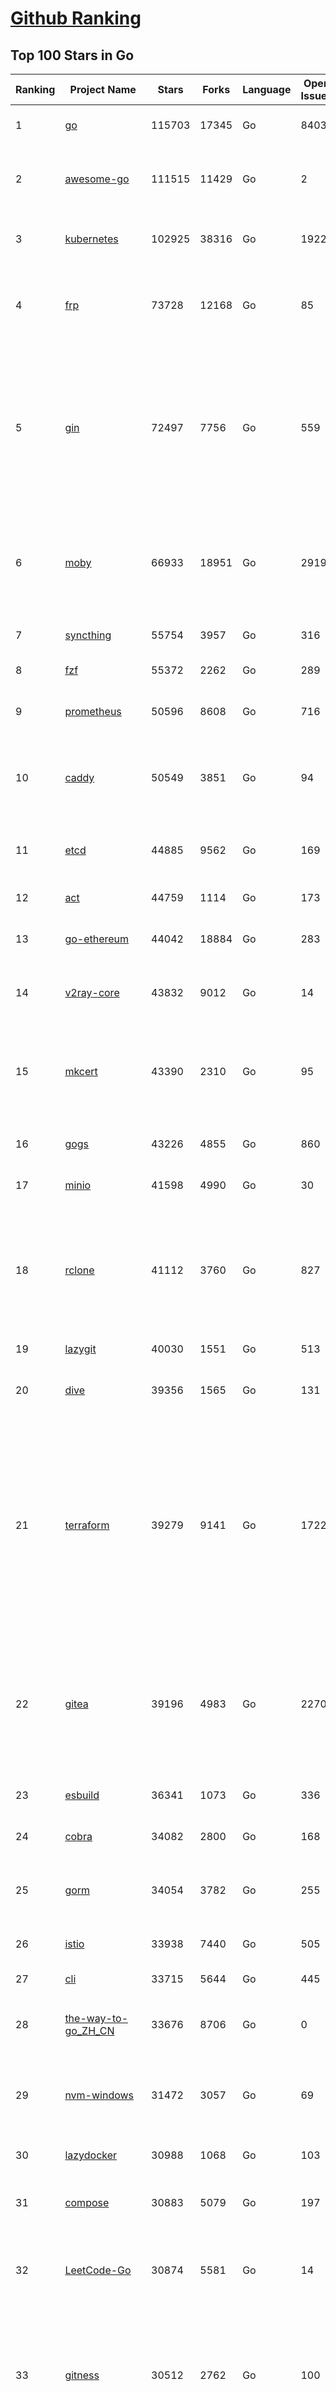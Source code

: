 [Github Ranking](../README.md)
==========

## Top 100 Stars in Go

| Ranking | Project Name | Stars | Forks | Language | Open Issues | Description | Last Commit |
| ------- | ------------ | ----- | ----- | -------- | ----------- | ----------- | ----------- |
| 1 | [go](https://github.com/golang/go) | 115703 | 17345 | Go | 8403 | The Go programming language | 2023-11-14T02:47:22Z |
| 2 | [awesome-go](https://github.com/avelino/awesome-go) | 111515 | 11429 | Go | 2 | A curated list of awesome Go frameworks, libraries and software | 2023-11-12T08:11:33Z |
| 3 | [kubernetes](https://github.com/kubernetes/kubernetes) | 102925 | 38316 | Go | 1922 | Production-Grade Container Scheduling and Management | 2023-11-14T02:06:11Z |
| 4 | [frp](https://github.com/fatedier/frp) | 73728 | 12168 | Go | 85 | A fast reverse proxy to help you expose a local server behind a NAT or firewall to the internet. | 2023-11-13T13:06:43Z |
| 5 | [gin](https://github.com/gin-gonic/gin) | 72497 | 7756 | Go | 559 | Gin is a HTTP web framework written in Go (Golang). It features a Martini-like API with much better performance -- up to 40 times faster. If you need smashing performance, get yourself some Gin. | 2023-11-13T22:54:01Z |
| 6 | [moby](https://github.com/moby/moby) | 66933 | 18951 | Go | 2919 | The Moby Project - a collaborative project for the container ecosystem to assemble container-based systems | 2023-11-13T22:54:25Z |
| 7 | [syncthing](https://github.com/syncthing/syncthing) | 55754 | 3957 | Go | 316 | Open Source Continuous File Synchronization | 2023-11-14T01:24:49Z |
| 8 | [fzf](https://github.com/junegunn/fzf) | 55372 | 2262 | Go | 289 | :cherry_blossom: A command-line fuzzy finder | 2023-11-13T13:48:57Z |
| 9 | [prometheus](https://github.com/prometheus/prometheus) | 50596 | 8608 | Go | 716 | The Prometheus monitoring system and time series database. | 2023-11-14T00:12:30Z |
| 10 | [caddy](https://github.com/caddyserver/caddy) | 50549 | 3851 | Go | 94 | Fast and extensible multi-platform HTTP/1-2-3 web server with automatic HTTPS | 2023-11-13T18:23:21Z |
| 11 | [etcd](https://github.com/etcd-io/etcd) | 44885 | 9562 | Go | 169 | Distributed reliable key-value store for the most critical data of a distributed system | 2023-11-14T01:11:30Z |
| 12 | [act](https://github.com/nektos/act) | 44759 | 1114 | Go | 173 | Run your GitHub Actions locally 🚀 | 2023-11-13T02:58:00Z |
| 13 | [go-ethereum](https://github.com/ethereum/go-ethereum) | 44042 | 18884 | Go | 283 | Official Go implementation of the Ethereum protocol | 2023-11-13T19:49:51Z |
| 14 | [v2ray-core](https://github.com/v2ray/v2ray-core) | 43832 | 9012 | Go | 14 | A platform for building proxies to bypass network restrictions. | 2023-11-09T03:49:53Z |
| 15 | [mkcert](https://github.com/FiloSottile/mkcert) | 43390 | 2310 | Go | 95 | A simple zero-config tool to make locally trusted development certificates with any names you'd like. | 2023-11-03T20:20:49Z |
| 16 | [gogs](https://github.com/gogs/gogs) | 43226 | 4855 | Go | 860 | Gogs is a painless self-hosted Git service | 2023-11-13T03:04:32Z |
| 17 | [minio](https://github.com/minio/minio) | 41598 | 4990 | Go | 30 | High Performance Object Storage for AI | 2023-11-14T00:37:03Z |
| 18 | [rclone](https://github.com/rclone/rclone) | 41112 | 3760 | Go | 827 | "rsync for cloud storage" - Google Drive, S3, Dropbox, Backblaze B2, One Drive, Swift, Hubic, Wasabi, Google Cloud Storage, Yandex Files | 2023-11-13T16:27:25Z |
| 19 | [lazygit](https://github.com/jesseduffield/lazygit) | 40030 | 1551 | Go | 513 | simple terminal UI for git commands | 2023-11-10T08:31:10Z |
| 20 | [dive](https://github.com/wagoodman/dive) | 39356 | 1565 | Go | 131 | A tool for exploring each layer in a docker image | 2023-11-04T09:41:27Z |
| 21 | [terraform](https://github.com/hashicorp/terraform) | 39279 | 9141 | Go | 1722 | Terraform enables you to safely and predictably create, change, and improve infrastructure. It is a source-available tool that codifies APIs into declarative configuration files that can be shared amongst team members, treated as code, edited, reviewed, and versioned. | 2023-11-13T21:42:30Z |
| 22 | [gitea](https://github.com/go-gitea/gitea) | 39196 | 4983 | Go | 2270 | Git with a cup of tea! Painless self-hosted all-in-one software development service, including Git hosting, code review, team collaboration, package registry and CI/CD | 2023-11-14T03:00:08Z |
| 23 | [esbuild](https://github.com/evanw/esbuild) | 36341 | 1073 | Go | 336 | An extremely fast bundler for the web | 2023-11-11T01:34:51Z |
| 24 | [cobra](https://github.com/spf13/cobra) | 34082 | 2800 | Go | 168 | A Commander for modern Go CLI interactions | 2023-11-13T16:55:06Z |
| 25 | [gorm](https://github.com/go-gorm/gorm) | 34054 | 3782 | Go | 255 | The fantastic ORM library for Golang, aims to be developer friendly | 2023-11-09T15:47:06Z |
| 26 | [istio](https://github.com/istio/istio) | 33938 | 7440 | Go | 505 | Connect, secure, control, and observe services. | 2023-11-14T00:40:29Z |
| 27 | [cli](https://github.com/cli/cli) | 33715 | 5644 | Go | 445 | GitHub’s official command line tool | 2023-11-13T13:09:58Z |
| 28 | [the-way-to-go_ZH_CN](https://github.com/unknwon/the-way-to-go_ZH_CN) | 33676 | 8706 | Go | 0 | 《The Way to Go》中文译本，中文正式名《Go 入门指南》 | 2023-08-12T01:54:36Z |
| 29 | [nvm-windows](https://github.com/coreybutler/nvm-windows) | 31472 | 3057 | Go | 69 | A node.js version management utility for Windows. Ironically written in Go. | 2023-11-07T18:23:21Z |
| 30 | [lazydocker](https://github.com/jesseduffield/lazydocker) | 30988 | 1068 | Go | 103 | The lazier way to manage everything docker | 2023-10-30T15:37:55Z |
| 31 | [compose](https://github.com/docker/compose) | 30883 | 5079 | Go | 197 | Define and run multi-container applications with Docker | 2023-11-13T21:17:32Z |
| 32 | [LeetCode-Go](https://github.com/halfrost/LeetCode-Go) | 30874 | 5581 | Go | 14 | ✅ Solutions to LeetCode by Go, 100% test coverage, runtime beats 100% / LeetCode 题解 | 2023-10-11T23:26:58Z |
| 33 | [gitness](https://github.com/harness/gitness) | 30512 | 2762 | Go | 100 | Gitness is an Open Source developer platform with Source Control management, Continuous Integration and Continuous Delivery. | 2023-11-13T23:21:33Z |
| 34 | [photoprism](https://github.com/photoprism/photoprism) | 29761 | 1635 | Go | 384 | AI-Powered Photos App for the Decentralized Web 🌈💎✨ | 2023-11-13T13:36:11Z |
| 35 | [fiber](https://github.com/gofiber/fiber) | 29157 | 1492 | Go | 55 | ⚡️ Express inspired web framework written in Go | 2023-11-13T14:25:22Z |
| 36 | [cockroach](https://github.com/cockroachdb/cockroach) | 28076 | 3585 | Go | 4658 | CockroachDB - the open source, cloud-native distributed SQL database. | 2023-11-14T02:43:39Z |
| 37 | [nps](https://github.com/ehang-io/nps) | 27582 | 5028 | Go | 447 | 一款轻量级、高性能、功能强大的内网穿透代理服务器。支持tcp、udp、socks5、http等几乎所有流量转发，可用来访问内网网站、本地支付接口调试、ssh访问、远程桌面，内网dns解析、内网socks5代理等等……，并带有功能强大的web管理端。a lightweight, high-performance, powerful intranet penetration proxy server, with a powerful web management terminal. | 2023-09-25T03:11:16Z |
| 38 | [consul](https://github.com/hashicorp/consul) | 27280 | 4423 | Go | 1107 | Consul is a distributed, highly available, and data center aware solution to connect and configure applications across dynamic, distributed infrastructure. | 2023-11-14T02:46:32Z |
| 39 | [portainer](https://github.com/portainer/portainer) | 27055 | 2281 | Go | 336 | Making Docker and Kubernetes management easy. | 2023-11-14T00:56:30Z |
| 40 | [echo](https://github.com/labstack/echo) | 27025 | 2231 | Go | 51 | High performance, minimalist Go web framework | 2023-11-11T10:32:46Z |
| 41 | [pocketbase](https://github.com/pocketbase/pocketbase) | 26764 | 1123 | Go | 37 | Open Source realtime backend in 1 file | 2023-11-11T11:07:29Z |
| 42 | [go-zero](https://github.com/zeromicro/go-zero) | 26286 | 3711 | Go | 328 | A cloud-native Go microservices framework with cli tool for productivity. | 2023-11-14T02:31:13Z |
| 43 | [kit](https://github.com/go-kit/kit) | 25600 | 2477 | Go | 35 | A standard library for microservices. | 2023-11-11T14:47:21Z |
| 44 | [helm](https://github.com/helm/helm) | 25207 | 6914 | Go | 285 | The Kubernetes Package Manager | 2023-11-13T21:02:56Z |
| 45 | [croc](https://github.com/schollz/croc) | 25000 | 1024 | Go | 119 | Easily and securely send things from one computer to another :crocodile: :package: | 2023-11-13T22:35:39Z |
| 46 | [k3s](https://github.com/k3s-io/k3s) | 24940 | 2150 | Go | 116 | Lightweight Kubernetes | 2023-11-14T01:05:14Z |
| 47 | [iris](https://github.com/kataras/iris) | 24467 | 2495 | Go | 94 | The fastest HTTP/2 Go Web Framework. New, modern and easy to learn. Fast development with Code you control. Unbeatable cost-performance ratio :rocket: | 2023-11-13T19:28:00Z |
| 48 | [milvus](https://github.com/milvus-io/milvus) | 23986 | 2598 | Go | 455 | A cloud-native vector database, storage for next generation AI applications | 2023-11-14T02:50:39Z |
| 49 | [nsq](https://github.com/nsqio/nsq) | 23906 | 2898 | Go | 51 | A realtime distributed messaging platform | 2023-11-06T15:17:46Z |
| 50 | [Wox](https://github.com/Wox-launcher/Wox) | 23404 | 2373 | Go | 340 | A cross-platform launcher that simply works | 2023-11-13T15:23:58Z |
| 51 | [croc](https://github.com/schollz/croc) | 25000 | 1024 | Go | 119 | Easily and securely send things from one computer to another :crocodile: :package: | 2023-11-13T22:35:39Z |
| 52 | [k3s](https://github.com/k3s-io/k3s) | 24940 | 2150 | Go | 116 | Lightweight Kubernetes | 2023-11-14T01:05:14Z |
| 53 | [viper](https://github.com/spf13/viper) | 24498 | 2018 | Go | 382 | Go configuration with fangs | 2023-11-13T17:45:51Z |
| 54 | [iris](https://github.com/kataras/iris) | 24467 | 2495 | Go | 94 | The fastest HTTP/2 Go Web Framework. New, modern and easy to learn. Fast development with Code you control. Unbeatable cost-performance ratio :rocket: | 2023-11-13T19:28:00Z |
| 55 | [milvus](https://github.com/milvus-io/milvus) | 23986 | 2598 | Go | 455 | A cloud-native vector database, storage for next generation AI applications | 2023-11-14T02:50:39Z |
| 56 | [nsq](https://github.com/nsqio/nsq) | 23906 | 2898 | Go | 51 | A realtime distributed messaging platform | 2023-11-06T15:17:46Z |
| 57 | [faas](https://github.com/openfaas/faas) | 23677 | 1885 | Go | 27 | OpenFaaS - Serverless Functions Made Simple | 2023-11-02T15:54:25Z |
| 58 | [logrus](https://github.com/sirupsen/logrus) | 23410 | 2311 | Go | 4 | Structured, pluggable logging for Go. | 2023-11-09T09:01:10Z |
| 59 | [Wox](https://github.com/Wox-launcher/Wox) | 23404 | 2373 | Go | 340 | A cross-platform launcher that simply works | 2023-11-13T15:23:58Z |
| 60 | [ngrok](https://github.com/inconshreveable/ngrok) | 23319 | 4335 | Go | 233 | Introspected tunnels to localhost | 2023-09-27T10:24:46Z |
| 61 | [docker_practice](https://github.com/yeasy/docker_practice) | 23099 | 5614 | Go | 5 | Learn and understand Docker&Container technologies, with real DevOps practice! | 2023-10-25T21:40:38Z |
| 62 | [go-patterns](https://github.com/tmrts/go-patterns) | 23084 | 2149 | Go | 17 | Curated list of Go design patterns, recipes and idioms | 2023-10-01T05:09:32Z |
| 63 | [micro](https://github.com/zyedidia/micro) | 22991 | 1164 | Go | 731 | A modern and intuitive terminal-based text editor | 2023-11-13T22:12:51Z |
| 64 | [hub](https://github.com/mislav/hub) | 22560 | 2418 | Go | 238 | A command-line tool that makes git easier to use with GitHub. | 2023-11-13T19:50:33Z |
| 65 | [dapr](https://github.com/dapr/dapr) | 22559 | 1768 | Go | 377 | Dapr is a portable, event-driven, runtime for building distributed applications across cloud and edge. | 2023-11-14T01:00:19Z |
| 66 | [lux](https://github.com/iawia002/lux) | 22501 | 2602 | Go | 456 | 👾 Fast and simple video download library and CLI tool written in Go | 2023-11-06T05:54:09Z |
| 67 | [k6](https://github.com/grafana/k6) | 21957 | 1151 | Go | 395 | A modern load testing tool, using Go and JavaScript - https://k6.io | 2023-11-13T17:40:06Z |
| 68 | [fyne](https://github.com/fyne-io/fyne) | 21792 | 1268 | Go | 585 | Cross platform GUI toolkit in Go inspired by Material Design | 2023-11-12T19:58:13Z |
| 69 | [rancher](https://github.com/rancher/rancher) | 21759 | 2910 | Go | 2677 | Complete container management platform | 2023-11-14T01:19:44Z |
| 70 | [kratos](https://github.com/go-kratos/kratos) | 21662 | 3947 | Go | 30 | Your ultimate Go microservices framework for the cloud-native era. | 2023-11-13T22:48:24Z |
| 71 | [restic](https://github.com/restic/restic) | 21610 | 1384 | Go | 407 | Fast, secure, efficient backup program | 2023-11-12T10:52:35Z |
| 72 | [filebrowser](https://github.com/filebrowser/filebrowser) | 21389 | 2528 | Go | 50 | 📂 Web File Browser | 2023-11-12T06:59:31Z |
| 73 | [delve](https://github.com/go-delve/delve) | 21278 | 2135 | Go | 94 | Delve is a debugger for the Go programming language. | 2023-11-14T02:02:07Z |
| 74 | [harbor](https://github.com/goharbor/harbor) | 21186 | 4483 | Go | 557 | An open source trusted cloud native registry project that stores, signs, and scans content. | 2023-11-14T01:38:39Z |
| 75 | [colly](https://github.com/gocolly/colly) | 21122 | 1673 | Go | 141 | Elegant Scraper and Crawler Framework for Golang | 2023-11-12T11:52:17Z |
| 76 | [go-micro](https://github.com/go-micro/go-micro) | 20957 | 2350 | Go | 84 | A Go microservices framework | 2023-10-30T15:37:14Z |
| 77 | [testify](https://github.com/stretchr/testify) | 20918 | 1522 | Go | 261 | A toolkit with common assertions and mocks that plays nicely with the standard library | 2023-11-09T18:18:26Z |
| 78 | [bubbletea](https://github.com/charmbracelet/bubbletea) | 20752 | 641 | Go | 53 | A powerful little TUI framework 🏗 | 2023-11-11T19:53:14Z |
| 79 | [loki](https://github.com/grafana/loki) | 20526 | 3026 | Go | 1114 | Like Prometheus, but for logs. | 2023-11-14T02:29:39Z |
| 80 | [learn-go-with-tests](https://github.com/quii/learn-go-with-tests) | 20464 | 2701 | Go | 38 | Learn Go with test-driven development | 2023-11-10T20:55:38Z |
| 81 | [fasthttp](https://github.com/valyala/fasthttp) | 20353 | 1697 | Go | 71 | Fast HTTP package for Go. Tuned for high performance. Zero memory allocations in hot paths. Up to 10x faster than net/http | 2023-11-13T09:40:33Z |
| 82 | [memos](https://github.com/usememos/memos) | 20199 | 1467 | Go | 194 | A privacy-first, lightweight note-taking service. Easily capture and share your great thoughts. | 2023-11-14T02:02:17Z |
| 83 | [websocket](https://github.com/gorilla/websocket) | 20155 | 3454 | Go | 31 | Package gorilla/websocket is a fast, well-tested and widely used WebSocket implementation for Go. | 2023-11-13T01:59:55Z |
| 84 | [zap](https://github.com/uber-go/zap) | 19991 | 1434 | Go | 101 | Blazing fast, structured, leveled logging in Go. | 2023-11-08T23:44:00Z |
| 85 | [dgraph](https://github.com/dgraph-io/dgraph) | 19734 | 1500 | Go | 212 | The high-performance database for modern applications | 2023-10-30T15:46:32Z |
| 86 | [podman](https://github.com/containers/podman) | 19674 | 2103 | Go | 447 | Podman: A tool for managing OCI containers and pods. | 2023-11-13T19:32:49Z |
| 87 | [mux](https://github.com/gorilla/mux) | 19455 | 1820 | Go | 11 | Package gorilla/mux is a powerful HTTP router and URL matcher for building Go web servers with 🦍 | 2023-11-13T04:31:50Z |
| 88 | [Cloudreve](https://github.com/cloudreve/Cloudreve) | 19328 | 3189 | Go | 197 | 🌩支持多家云存储的云盘系统 (Self-hosted file management and sharing system, supports multiple storage providers) | 2023-11-13T10:00:45Z |
| 89 | [trivy](https://github.com/aquasecurity/trivy) | 19300 | 1956 | Go | 162 | Find vulnerabilities, misconfigurations, secrets, SBOM in containers, Kubernetes, code repositories, clouds and more | 2023-11-14T02:42:55Z |
| 90 | [AdGuardHome](https://github.com/AdguardTeam/AdGuardHome) | 19265 | 1560 | Go | 898 | Network-wide ads & trackers blocking DNS server | 2023-11-13T17:09:12Z |
| 91 | [wails](https://github.com/wailsapp/wails) | 19034 | 955 | Go | 183 | Create beautiful applications using Go | 2023-11-13T23:39:56Z |
| 92 | [Xray-core](https://github.com/XTLS/Xray-core) | 18842 | 3229 | Go | 393 | Xray, Penetrates Everything. Also the best v2ray-core, with XTLS support. Fully compatible configuration. | 2023-11-13T23:03:08Z |
| 93 | [gin-vue-admin](https://github.com/flipped-aurora/gin-vue-admin) | 18695 | 5649 | Go | 31 | 基于vite+vue3+gin搭建的开发基础平台（支持TS,JS混用），集成jwt鉴权，权限管理，动态路由，显隐可控组件，分页封装，多点登录拦截，资源权限，上传下载，代码生成器，表单生成器,chatGPT自动查表等开发必备功能。 | 2023-11-14T02:38:25Z |
| 94 | [jaeger](https://github.com/jaegertracing/jaeger) | 18612 | 2283 | Go | 333 | CNCF Jaeger, a Distributed Tracing Platform | 2023-11-13T03:57:53Z |
| 95 | [seaweedfs](https://github.com/seaweedfs/seaweedfs) | 18603 | 2060 | Go | 228 | SeaweedFS is a fast distributed storage system for blobs, objects, files, and data lake, for billions of files! Blob store has O(1) disk seek, cloud tiering. Filer supports Cloud Drive, cross-DC active-active replication, Kubernetes, POSIX FUSE mount, S3 API, S3 Gateway, Hadoop, WebDAV, encryption, Erasure Coding. | 2023-11-13T16:29:09Z |
| 96 | [go-redis](https://github.com/redis/go-redis) | 18292 | 2206 | Go | 204 | Redis Go client | 2023-11-10T18:54:05Z |
| 97 | [pulumi](https://github.com/pulumi/pulumi) | 18153 | 999 | Go | 1817 | Pulumi - Infrastructure as Code in any programming language. Build infrastructure intuitively on any cloud using familiar languages 🚀 | 2023-11-14T00:38:40Z |
| 98 | [gotty](https://github.com/yudai/gotty) | 18143 | 1393 | Go | 107 | Share your terminal as a web application | 2023-11-10T19:35:20Z |
| 99 | [CasaOS](https://github.com/IceWhaleTech/CasaOS) | 18035 | 989 | Go | 211 | CasaOS - A simple, easy-to-use, elegant open-source Personal Cloud system. | 2023-11-10T03:24:33Z |
| 100 | [goreplay](https://github.com/buger/goreplay) | 17933 | 1848 | Go | 271 | GoReplay is an open-source tool for capturing and replaying live HTTP traffic into a test environment in order to continuously test your system with real data. It can be used to increase confidence in code deployments, configuration changes and infrastructure changes. | 2023-09-21T09:20:52Z |

